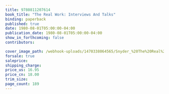 ```yaml
---
title: 9780811207614
book_title: "The Real Work: Interviews And Talks"
binding: paperback
published: true
date: 1980-08-01T05:00:00-04:00
publication_date: 1980-08-01T05:00:00-04:00
show_in_forthcoming: false
contributors:

cover_image_path: /webhook-uploads/1470338064565/Snyder_%20The%20Real%20Work.jpg
forsale: true
saleprice:
shipping_charge:
price_us: 16.95
price_cn: 18.00
trim_size:
page_count: 189
---
```


